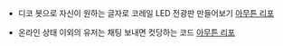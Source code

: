 - 디코 봇으로 자신이 원하는 글자로 코레일 LED 전광판 만들어보기
[아무튼 리포](https://github.com/Rung2ne/Discord-Korail-electric-signboard-maker)

- 온라인 상태 이외의 유저는 채팅 보내면 컷당하는 코드
[아무튼 리포](https://github.com/Rung2ne/Discord-only-online-can-chat)
